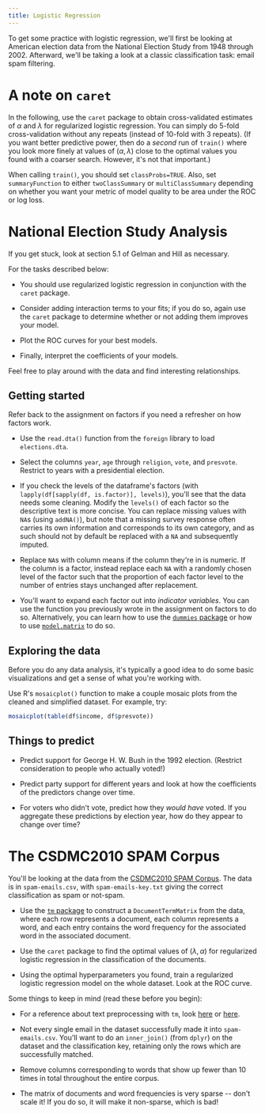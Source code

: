 ```yaml
---
title: Logistic Regression
---
```


To get some practice with logistic regression, we'll first be looking at American election data from the National Election Study from 1948 through 2002. Afterward, we'll be taking a look at a classic classification task: email spam filtering.

A note on `caret`
=================

In the following, use the `caret` package to obtain cross-validated estimates of $\alpha$ and $\lambda$ for regularized logistic regression. You can simply do 5-fold cross-validation without any repeats (instead of 10-fold with 3 repeats). (If you want better predictive power, then do a *second* run of `train()` where you look more finely at values of $(\alpha, \lambda)$ close to the optimal values you found with a coarser search. However, it's not that important.)

When calling `train()`, you should set `classProbs=TRUE`. Also, set `summaryFunction` to either `twoClassSummary` or `multiClassSummary` depending on whether you want your metric of model quality to be area under the ROC or log loss.

National Election Study Analysis
================================

If you get stuck, look at section 5.1 of Gelman and Hill as necessary.

For the tasks described below:

* You should use regularized logistic regression in conjunction with the `caret` package.

* Consider adding interaction terms to your fits; if you do so, again use the `caret` package to determine whether or not adding them improves your model.

* Plot the ROC curves for your best models.

* Finally, interpret the coefficients of your models.

Feel free to play around with the data and find interesting relationships.

Getting started
---------------

Refer back to the assignment on factors if you need a refresher on how factors work.

* Use the `read.dta()` function from the `foreign` library to load `elections.dta`.

* Select the columns `year`, `age` through `religion`, `vote`, and `presvote`. Restrict to years with a presidential election.

* If you check the levels of the dataframe's factors (with `lapply(df[sapply(df, is.factor)], levels)`), you'll see that the data needs some cleaning. Modify the `levels()` of each factor so the descriptive text is more concise. You can replace missing values with `NA`s (using `addNA()`), but note that a missing survey response often carries its own information and corresponds to its own category, and as such should not by default be replaced with a `NA` and subsequently imputed.

* Replace `NA`s with column means if the column they're in is numeric. If the column is a factor, instead replace each `NA` with a randomly chosen level of the factor such that the proportion of each factor level to the number of entries stays unchanged after replacement.

* You'll want to expand each factor out into *indicator variables*. You can use the function you previously wrote in the assignment on factors to do so. Alternatively, you can learn how to use the [`dummies` package](https://cran.r-project.org/web/packages/dummies/index.html) or how to use [`model.matrix`](http://stackoverflow.com/a/2082278/3721976) to do so.

Exploring the data
------------------

Before you do any data analysis, it's typically a good idea to do some basic visualizations and get a sense of what you're working with.

Use R's `mosaicplot()` function to make a couple mosaic plots from the cleaned and simplified dataset. For example, try:

```r
mosaicplot(table(df$income, df$presvote))
```

Things to predict
-----------------

* Predict support for George H. W. Bush in the 1992 election. (Restrict consideration to people who actually voted!)

* Predict party support for different years and look at how the coefficients of the predictors change over time.

* For voters who didn't vote, predict how they *would have* voted. If you aggregate these predictions by election year, how do they appear to change over time?

The CSDMC2010 SPAM Corpus
=========================

You'll be looking at the data from the [CSDMC2010 SPAM Corpus](http://csmining.org/index.php/spam-email-datasets-.html). The data is in `spam-emails.csv`, with `spam-emails-key.txt` giving the correct classification as spam or not-spam.

* Use the [`tm` package](https://cran.r-project.org/web/packages/tm/) to construct a `DocumentTermMatrix` from the data, where each row represents a document, each column represents a word, and each entry contains the word frequency for the associated word in the associated document.

* Use the `caret` package to find the optimal values of $(\lambda, \alpha)$ for regularized logistic regression in the classification of the documents.

* Using the optimal hyperparameters you found, train a regularized logistic regression model on the whole dataset. Look at the ROC curve.

Some things to keep in mind (read these before you begin):

* For a reference about text preprocessing with `tm`, look [here](http://www.unt.edu/rss/class/Jon/R_SC/Module12/BasicTextMining.R) or [here](https://rstudio-pubs-static.s3.amazonaws.com/31867_8236987cf0a8444e962ccd2aec46d9c3.html).

* Not every single email in the dataset successfully made it into `spam-emails.csv`. You'll want to do an `inner_join()` (from `dplyr`) on the dataset and the classification key, retaining only the rows which are successfully matched.

* Remove columns corresponding to words that show up fewer than 10 times in total throughout the entire corpus.

* The matrix of documents and word frequencies is very sparse -- don't scale it! If you do so, it will make it non-sparse, which is bad!
